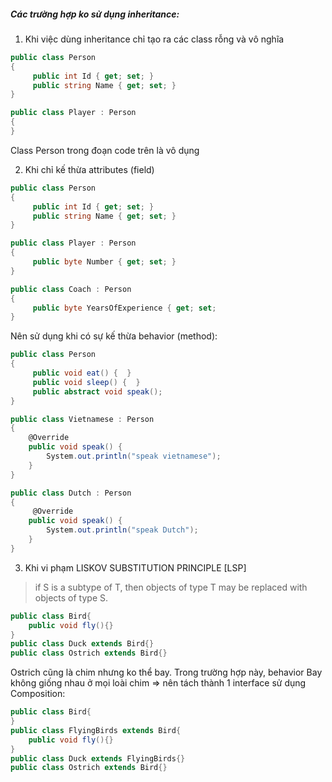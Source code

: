 ##### Các trường hợp ko sử dụng inheritance:

1. Khi việc dùng inheritance chỉ tạo ra các class rỗng và vô nghĩa

```cs
public class Person
{
     public int Id { get; set; }
     public string Name { get; set; }
}

public class Player : Person
{
}
```

Class Person trong đoạn code trên là vô dụng

2. Khi chỉ kế thừa attributes (field)

```cs
public class Person
{
     public int Id { get; set; }
     public string Name { get; set; }
}

public class Player : Person
{
     public byte Number { get; set; }
}

public class Coach : Person
{
     public byte YearsOfExperience { get; set;
}
```

Nên sử dụng khi có sự kế thừa behavior (method):
```cs
public class Person
{
     public void eat() {  }
     public void sleep() {  }
     public abstract void speak();
}

public class Vietnamese : Person
{
    @Override
    public void speak() {
        System.out.println("speak vietnamese");
    }
}

public class Dutch : Person
{
     @Override
    public void speak() {
        System.out.println("speak Dutch");
    }
}
```

3. Khi vi phạm LISKOV SUBSTITUTION PRINCIPLE [LSP]

> if S is a subtype of T, then objects of type T may be replaced with objects of type S.

```java
public class Bird{
    public void fly(){}
}
public class Duck extends Bird{}
public class Ostrich extends Bird{}
```

Ostrich cũng là chim nhưng ko thể bay. Trong trường hợp này, behavior Bay không
giống nhau ở mọi loài chim => nên tách thành 1 interface sử dụng Composition:

```java
public class Bird{
}
public class FlyingBirds extends Bird{
    public void fly(){}
}
public class Duck extends FlyingBirds{}
public class Ostrich extends Bird{}
```
